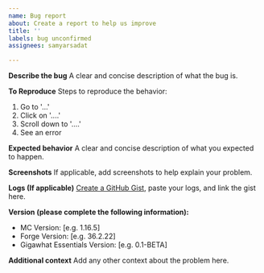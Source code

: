 ```yaml
---
name: Bug report
about: Create a report to help us improve
title: ''
labels: bug unconfirmed
assignees: samyarsadat

---
```


**Describe the bug**
A clear and concise description of what the bug is.

**To Reproduce**
Steps to reproduce the behavior:
1. Go to '...'
2. Click on '....'
3. Scroll down to '....'
4. See an error

**Expected behavior**
A clear and concise description of what you expected to happen.

**Screenshots**
If applicable, add screenshots to help explain your problem.

**Logs (If applicable)**
<a href="https://gist.github.com/">Create a GitHub Gist</a>, paste your logs, and link the gist here.

**Version (please complete the following information):**
 - MC Version: [e.g. 1.16.5]
 - Forge Version: [e.g. 36.2.22]
 - Gigawhat Essentials Version: [e.g. 0.1-BETA]

**Additional context**
Add any other context about the problem here.
